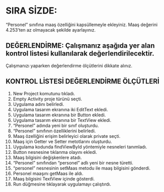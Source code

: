 # SIRA SİZDE:
“Personel” sınıfına maaş özelliğini kapsüllemeyle ekleyiniz. Maaş değerini 4.253’ten az olmayacak şekilde ayarlayınız.
## DEĞERLENDİRME: Çalışmanız aşağıda yer alan kontrol listesi kullanılarak değerlendirilecektir.
Çalışmanızı yaparken değerlendirme ölçütlerini dikkate alınız.
## KONTROL LİSTESİ DEĞERLENDİRME ÖLÇÜTLERİ
1. New Project komutunu tıkladı.
2. Empty Activity proje türünü seçti.
3. Uygulama adını belirledi.
4. Uygulama tasarım ekranına iki EditText ekledi.
5. Uygulama tasarım ekranına bir Button ekledi.
6. Uygulama tasarım ekranına bir TextView ekledi.
7. “Personel” adında yeni bir sınıf oluşturdu.
8. “Personel” sınıfının özelliklerini belirledi.
9. Maaş özelliğini erişim belirleyici olarak private seçti.
10. Maaş için Getter ve Setter metotlarını oluşturdu.
11. Uygulama kodunda findViewById yöntemiyle nesneleri tanımladı.
12. Button nesnesine tıklanma olayını ekledi.
13. Maaş bilgisini değişkenlere atadı.
14. “Personel” sınıfından “personel” adlı yeni bir nesne türetti.
15. “personel” nesnesinin setMaas metodu ile maaş bilgisini gönderdi.
16. Personel maaşını getMaas ile aldı.
17. Maaş bilgisini TextView içinde gösterdi.
18. Run düğmesine tıklayarak uygulamayı çalıştırdı.
